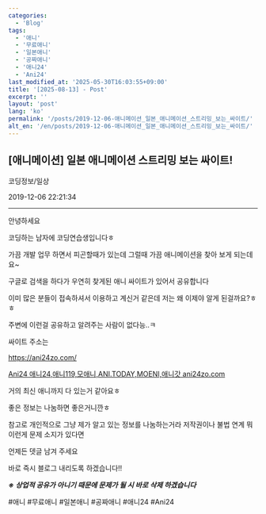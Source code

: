 ```yaml
---
categories:
  - 'Blog'
tags:
  - '애니'
  - '무료애니'
  - '일본애니'
  - '공짜애니'
  - '애니24'
  - 'Ani24'
last_modified_at: '2025-05-30T16:03:55+09:00'
title: '[2025-08-13] - Post'
excerpt: ''
layout: 'post'
lang: 'ko'
permalink: '/posts/2019-12-06-애니메이션_일본_애니메이션_스트리밍_보는_싸이트/'
alt_en: '/en/posts/2019-12-06-애니메이션_일본_애니메이션_스트리밍_보는_싸이트/'
---
```


## [애니메이션] 일본 애니메이션 스트리밍 보는 싸이트!

코딩정보/일상

2019-12-06 22:21:34

* * *

안녕하세요

코딩하는 남자에 코딩연습생입니다ㅎ

가끔 개발 업무 하면서 피곤할때가 있는데 그럴때 가끔 애니메이션을 찾아 보게 되는데요~

구글로 검색을 하다가 우연히 찾게된 애니 싸이트가 있어서 공유합니다

이미 많은 분들이 접속하셔서 이용하고 계신거 같은데 저는 왜 이제야 알게 된걸까요?ㅎㅎ

주변에 이런걸 공유하고 알려주는 사람이 없다능..ㅋ

싸이트 주소는

<https://ani24zo.com/>

[ Ani24 애니24,애니119,모애니,ANI.TODAY,MOENI,애니갓 ani24zo.com ](http://ani24zo.com/)

거의 최신 애니까지 다 있는거 같아요ㅎ

좋은 정보는 나눔하면 좋은거니깐ㅎ

참고로 개인적으로 그냥 제가 알고 있는 정보를 나눔하는거라 저작권이나 불법 연계 뭐 이런게 문제 소지가 있다면

언제든 뎃글 남겨 주세요

바로 즉시 블로그 내리도록 하겠습니다!!

_**※ 상업적 공유가 아니기 때문에 문제가 될 시 바로 삭제 하겠습니다**_

  

#애니 #무료애니 #일본애니 #공짜애니 #애니24 #Ani24

